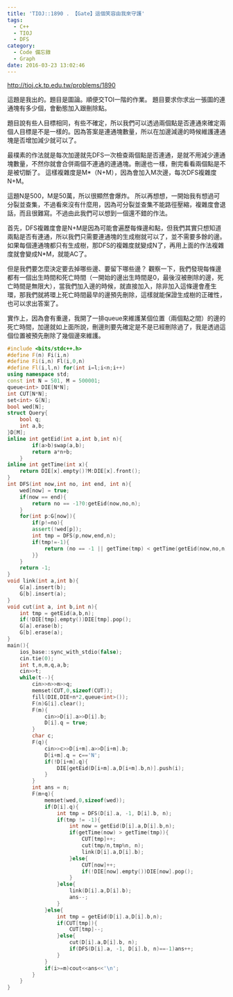 ```yaml
---
title: 'TIOJ::1890 . 【Gate】這個笑容由我來守護'
tags:
  - C++
  - TIOJ
  - DFS
category:
  - Code 備忘錄
  - Graph
date: 2016-03-23 13:02:46
---
```


http://tioj.ck.tp.edu.tw/problems/1890

這題是我出的。題目是圖論。順便交TOI一階的作業。
題目要求你求出一張圖的連通塊有多少個，會動態加入跟刪除點。

<!--more-->

題目說有些人目標相同，有些不確定，所以我們可以透過兩個點是否連通來確定兩個人目標是不是一樣的。因為答案是連通塊數量，所以在加邊減邊的時候維護連通塊是否增加減少就可以了。

最樸素的作法就是每次加邊就先DFS一次檢查兩個點是否連通，是就不用減少連通塊數量，不然你就會合併兩個不連通的連通塊。刪邊也一樣，刪完看看兩個點是不是被切斷了。
這樣複雜度是M*（N+M），因為會加入M次邊，每次DFS複雜度N+M。

這題N是500，M是50萬，所以很顯然會爆炸。
所以再想想，一開始我有想過可分裂並查集，不過看來沒有什麼用，因為可分裂並查集不能路徑壓縮，複雜度會退話，而且很難寫。不過由此我們可以想到一個還不錯的作法。

首先，DFS複雜度會是N+M是因為可能會遍歷每條邊和點，但我們其實只想知道兩點是否有連通，所以我們只需要連通塊的生成樹就可以了，並不需要多餘的邊。如果每個連通塊都只有生成樹，那DFS的複雜度就變成N了，再用上面的作法複雜度就會變成N*M，就能AC了。

但是我們要怎麼決定要去掉哪些邊、要留下哪些邊？
觀察一下，我們發現每條邊都有一個出生時間和死亡時間（一開始的邊出生時間是0，最後沒被刪除的邊，死亡時間是無限大），當我們加入邊的時候，就直接加入，除非加入這條邊會產生環，那我們就將環上死亡時間最早的邊預先刪除，這樣就能保證生成樹的正確性，也可以求出答案了。

實作上，因為會有重邊，我開了一排queue來維護某個位置（兩個點之間）的邊的死亡時間，加邊就如上面所說，刪邊則要先確定是不是已經刪除過了，我是透過這個位置被預先刪除了幾個邊來維護。


``` c++
#include <bits/stdc++.h>
#define F(n) Fi(i,n)
#define Fi(i,n) Fl(i,0,n)
#define Fl(i,l,n) for(int i=l;i<n;i++)
using namespace std;
const int N = 501, M = 500001;
queue<int> DIE[N*N];
int CUT[N*N];
set<int> G[N];
bool wed[N];
struct Query{
    bool q;
    int a,b;
}D[M];
inline int getEid(int a,int b,int n){
        if(a>b)swap(a,b);
        return a*n+b;
    }
inline int getTime(int x){
    return DIE[x].empty()?M:DIE[x].front();
}
int DFS(int now,int no, int end, int n){
    wed[now] = true;
    if(now == end){
        return no == -1?0:getEid(now,no,n);
    }
    for(int p:G[now]){
        if(p!=no){
        assert(!wed[p]);
        int tmp = DFS(p,now,end,n);
        if(tmp!=-1){
            return (no == -1 || getTime(tmp) < getTime(getEid(now,no,n)))?tmp:getEid(now,no,n);
        }}
    }
    return -1;
}
void link(int a,int b){
    G[a].insert(b);
    G[b].insert(a);
}
void cut(int a, int b,int n){
    int tmp = getEid(a,b,n);
    if(!DIE[tmp].empty())DIE[tmp].pop();
    G[a].erase(b);
    G[b].erase(a);
}
main(){
    ios_base::sync_with_stdio(false);
    cin.tie(0);
    int t,n,m,q,a,b;
    cin>>t;
    while(t--){
        cin>>n>>m>>q;
        memset(CUT,0,sizeof(CUT));
        fill(DIE,DIE+n*2,queue<int>());
        F(n)G[i].clear();
        F(m){
            cin>>D[i].a>>D[i].b;
            D[i].q = true;
        }
        char c;
        F(q){
            cin>>c>>D[i+m].a>>D[i+m].b;
            D[i+m].q = c=='N';
            if(!D[i+m].q){
                DIE[getEid(D[i+m].a,D[i+m].b,n)].push(i);
            }
        }
        int ans = n;
        F(m+q){
            memset(wed,0,sizeof(wed));
            if(D[i].q){
                int tmp = DFS(D[i].a, -1, D[i].b, n);
                if(tmp != -1){
                    int now = getEid(D[i].a,D[i].b,n);
                    if(getTime(now) > getTime(tmp)){
                        CUT[tmp]++;
                        cut(tmp/n,tmp%n, n);
                        link(D[i].a,D[i].b);
                    }else{
                        CUT[now]++;
                        if(!DIE[now].empty())DIE[now].pop();
                    }
                }else{
                    link(D[i].a,D[i].b);
                    ans--;
                }
            }else{
                int tmp = getEid(D[i].a,D[i].b,n);
                if(CUT[tmp]){
                    CUT[tmp]--;
                }else{
                    cut(D[i].a,D[i].b, n);
                    if(DFS(D[i].a, -1, D[i].b, n)==-1)ans++;
                }
            }
            if(i>=m)cout<<ans<<'\n';
        }
    }
}
```